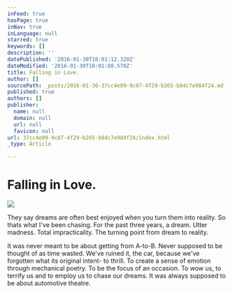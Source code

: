 ```yaml
---
inFeed: true
hasPage: true
inNav: true
inLanguage: null
starred: true
keywords: []
description: ''
datePublished: '2016-01-30T10:01:12.320Z'
dateModified: '2016-01-30T10:01:08.570Z'
title: Falling in Love.
author: []
sourcePath: _posts/2016-01-30-37cc4e09-9c07-4f29-b265-b84c7e984f24.md
published: true
authors: []
publisher:
  name: null
  domain: null
  url: null
  favicon: null
url: 37cc4e09-9c07-4f29-b265-b84c7e984f24/index.html
_type: Article

---
```

# Falling in Love.
![](https://the-grid-user-content.s3-us-west-2.amazonaws.com/6a649640-021d-4385-b109-8242535cb405.jpg)

They say dreams are often best enjoyed when you turn them into reality. So thats what I've been chasing. For the past three years, a dream. Utter madness. Total impracticality. The turning point from dream to reality. 

It was never meant to be about getting from A-to-B. Never supposed to be thought of as time wasted. We've ruined it, the car, because we've forgotten what its original intent- to thrill. To create a sense of emotion through mechanical poetry. To be the focus of an occasion. To wow us, to terrify us and to employ us to chase our dreams. It was always supposed to be about automotive theatre.